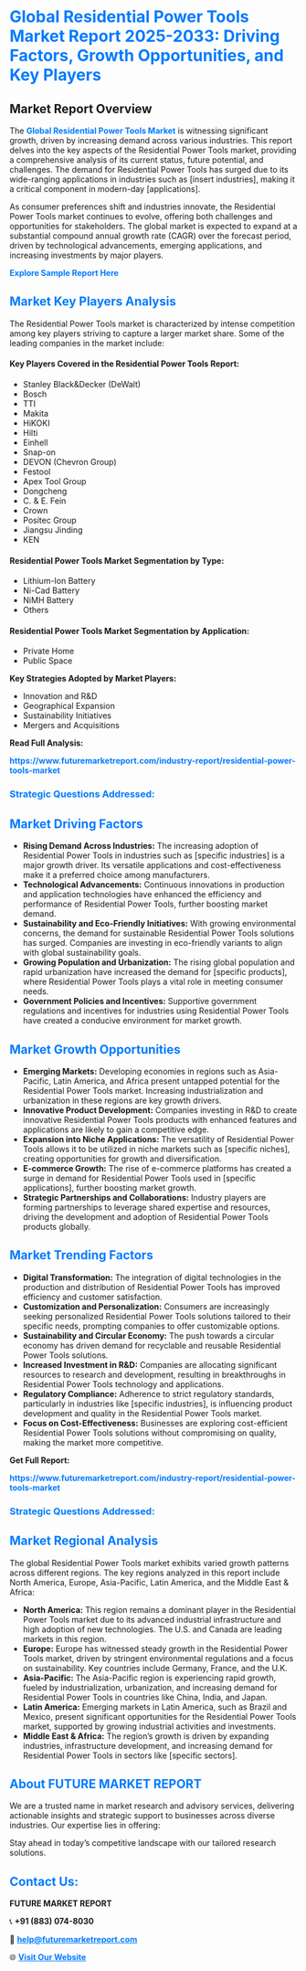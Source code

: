 <h1 style="color: #007BFF;">Global Residential Power Tools Market Report 2025-2033: Driving Factors, Growth Opportunities, and Key Players</h1>

<section id="overview">
<h2>Market Report Overview</h2>
<p>The <a href="https://www.futuremarketreport.com/industry-report/residential-power-tools-market" style="color: #007BFF; text-decoration: none;"><strong>Global Residential Power Tools Market</strong></a> is witnessing significant growth, driven by increasing demand across various industries. This report delves into the key aspects of the Residential Power Tools market, providing a comprehensive analysis of its current status, future potential, and challenges. The demand for Residential Power Tools has surged due to its wide-ranging applications in industries such as [insert industries], making it a critical component in modern-day [applications].</p>
<p>As consumer preferences shift and industries innovate, the Residential Power Tools market continues to evolve, offering both challenges and opportunities for stakeholders. The global market is expected to expand at a substantial compound annual growth rate (CAGR) over the forecast period, driven by technological advancements, emerging applications, and increasing investments by major players.</p>
</section>

<section id="overview">
<p><a href="https://www.futuremarketreport.com/request-sample/reportId=55349" style="color: #007BFF; text-decoration: none;"><strong>Explore Sample Report Here</strong></a></p>
</section>

<section id="key-players">
<h2 style="color: #007BFF;">Market Key Players Analysis</h2>
<p>The Residential Power Tools market is characterized by intense competition among key players striving to capture a larger market share. Some of the leading companies in the market include:</p>
<h4>Key Players Covered in the Residential Power Tools Report:</h4>
<ul><li>Stanley Black&amp;Decker (DeWalt)</li><li>Bosch</li><li>TTI</li><li>Makita</li><li>HiKOKI</li><li>Hilti</li><li>Einhell</li><li>Snap-on</li><li>DEVON (Chevron Group)</li><li>Festool</li><li>Apex Tool Group</li><li>Dongcheng</li><li>C. &amp; E. Fein</li><li>Crown</li><li>Positec Group</li><li>Jiangsu Jinding</li><li>KEN</li></ul>
<h4>Residential Power Tools Market Segmentation by Type:</h4>
<ul><li>Lithium-Ion Battery</li><li>Ni-Cad Battery</li><li>NiMH Battery</li><li>Others</li></ul>

<h4>Residential Power Tools Market Segmentation by Application:</h4>
<ul><li>Private Home</li><li>Public Space</li></ul>
<p><strong>Key Strategies Adopted by Market Players:</strong></p>
<ul>
<li>Innovation and R&D</li>
<li>Geographical Expansion</li>
<li>Sustainability Initiatives</li>
<li>Mergers and Acquisitions</li>
</ul>
</section>

<section>
<p><strong>Read Full Analysis: </strong></p><a href="https://www.futuremarketreport.com/industry-report/residential-power-tools-market" style="color: #007BFF; text-decoration: none;"><strong>https://www.futuremarketreport.com/industry-report/residential-power-tools-market</strong></a>
<h3 style="color: #007BFF;">Strategic Questions Addressed:</h3>
</section>

<section id="driving-factors">
<h2 style="color: #007BFF;">Market Driving Factors</h2>
<ul>
<li><strong>Rising Demand Across Industries:</strong> The increasing adoption of Residential Power Tools in industries such as [specific industries] is a major growth driver. Its versatile applications and cost-effectiveness make it a preferred choice among manufacturers.</li>
<li><strong>Technological Advancements:</strong> Continuous innovations in production and application technologies have enhanced the efficiency and performance of Residential Power Tools, further boosting market demand.</li>
<li><strong>Sustainability and Eco-Friendly Initiatives:</strong> With growing environmental concerns, the demand for sustainable Residential Power Tools solutions has surged. Companies are investing in eco-friendly variants to align with global sustainability goals.</li>
<li><strong>Growing Population and Urbanization:</strong> The rising global population and rapid urbanization have increased the demand for [specific products], where Residential Power Tools plays a vital role in meeting consumer needs.</li>
<li><strong>Government Policies and Incentives:</strong> Supportive government regulations and incentives for industries using Residential Power Tools have created a conducive environment for market growth.</li>
</ul>
</section>

<section id="growth-opportunities">
<h2 style="color: #007BFF;">Market Growth Opportunities</h2>
<ul>
<li><strong>Emerging Markets:</strong> Developing economies in regions such as Asia-Pacific, Latin America, and Africa present untapped potential for the Residential Power Tools market. Increasing industrialization and urbanization in these regions are key growth drivers.</li>
<li><strong>Innovative Product Development:</strong> Companies investing in R&D to create innovative Residential Power Tools products with enhanced features and applications are likely to gain a competitive edge.</li>
<li><strong>Expansion into Niche Applications:</strong> The versatility of Residential Power Tools allows it to be utilized in niche markets such as [specific niches], creating opportunities for growth and diversification.</li>
<li><strong>E-commerce Growth:</strong> The rise of e-commerce platforms has created a surge in demand for Residential Power Tools used in [specific applications], further boosting market growth.</li>
<li><strong>Strategic Partnerships and Collaborations:</strong> Industry players are forming partnerships to leverage shared expertise and resources, driving the development and adoption of Residential Power Tools products globally.</li>
</ul>
</section>

<section id="trending-factors">
<h2 style="color: #007BFF;">Market Trending Factors</h2>
<ul>
<li><strong>Digital Transformation:</strong> The integration of digital technologies in the production and distribution of Residential Power Tools has improved efficiency and customer satisfaction.</li>
<li><strong>Customization and Personalization:</strong> Consumers are increasingly seeking personalized Residential Power Tools solutions tailored to their specific needs, prompting companies to offer customizable options.</li>
<li><strong>Sustainability and Circular Economy:</strong> The push towards a circular economy has driven demand for recyclable and reusable Residential Power Tools solutions.</li>
<li><strong>Increased Investment in R&D:</strong> Companies are allocating significant resources to research and development, resulting in breakthroughs in Residential Power Tools technology and applications.</li>
<li><strong>Regulatory Compliance:</strong> Adherence to strict regulatory standards, particularly in industries like [specific industries], is influencing product development and quality in the Residential Power Tools market.</li>
<li><strong>Focus on Cost-Effectiveness:</strong> Businesses are exploring cost-efficient Residential Power Tools solutions without compromising on quality, making the market more competitive.</li>
</ul>
</section>

<section>
<p><strong>Get Full Report: </strong></p><a href="https://www.futuremarketreport.com/industry-report/residential-power-tools-market" style="color: #007BFF; text-decoration: none;"><strong>https://www.futuremarketreport.com/industry-report/residential-power-tools-market</strong></a>
<h3 style="color: #007BFF;">Strategic Questions Addressed:</h3>
</section>


<section id="regional-analysis">
<h2 style="color: #007BFF;">Market Regional Analysis</h2>
<p>The global Residential Power Tools market exhibits varied growth patterns across different regions. The key regions analyzed in this report include North America, Europe, Asia-Pacific, Latin America, and the Middle East & Africa:</p>
<ul>
<li><strong>North America:</strong> This region remains a dominant player in the Residential Power Tools market due to its advanced industrial infrastructure and high adoption of new technologies. The U.S. and Canada are leading markets in this region.</li>
<li><strong>Europe:</strong> Europe has witnessed steady growth in the Residential Power Tools market, driven by stringent environmental regulations and a focus on sustainability. Key countries include Germany, France, and the U.K.</li>
<li><strong>Asia-Pacific:</strong> The Asia-Pacific region is experiencing rapid growth, fueled by industrialization, urbanization, and increasing demand for Residential Power Tools in countries like China, India, and Japan.</li>
<li><strong>Latin America:</strong> Emerging markets in Latin America, such as Brazil and Mexico, present significant opportunities for the Residential Power Tools market, supported by growing industrial activities and investments.</li>
<li><strong>Middle East & Africa:</strong> The region’s growth is driven by expanding industries, infrastructure development, and increasing demand for Residential Power Tools in sectors like [specific sectors].</li>
</ul>
</section>

<footer>
<h2 style="color: #007BFF;">About FUTURE MARKET REPORT</h2>
<p>We are a trusted name in market research and advisory services, delivering actionable insights and strategic support to businesses across diverse industries. Our expertise lies in offering:</p>

<p>Stay ahead in today’s competitive landscape with our tailored research solutions.</p>

<h2 style="color: #007BFF;">Contact Us:</h2>
<p><strong>FUTURE MARKET REPORT</strong></p>
<p>📞 <strong>+91 (883) 074-8030</strong></p>
<p>📧 <strong><a href="mailto:help@futuremarketreport.com" style="color: #007BFF;">help@futuremarketreport.com</a></strong></p>
<p>🌐 <strong><a href="https://www.futuremarketreport.com/" style="color: #007BFF;">Visit Our Website</a></strong></p>
</footer>